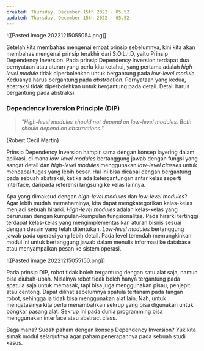 ```yaml
---
created: Thursday, December 15th 2022 - 05.52
updated: Thursday, December 15th 2022 - 05.52
---
```

![[Pasted image 20221215055054.png]]

Setelah kita membahas mengenai empat prinsip sebelumnya, kini kita akan membahas mengenai prinsip terakhir dari S.O.L.I.D, yaitu Prinsip Dependency Inversion. Pada prinsip Dependency Inversion terdapat dua pernyataan atau aturan yang perlu kita ketahui, yang pertama adalah _high-level module_ tidak diperbolehkan untuk bergantung pada _low-level module_. Keduanya harus bergantung pada _abstraction_. Pernyataan yang kedua, abstraksi tidak diperbolehkan untuk bergantung pada detail. Detail harus bergantung pada abstraksi.

### Dependency Inversion Principle (DIP)

> _"High-level modules should not depend on low-level modules. Both should depend on abstractions."_   

(Robert Cecil Martin)

Prinsip Dependency Inversion hampir sama dengan konsep layering dalam aplikasi, di mana _low-level modules_ bertanggung jawab dengan fungsi yang sangat detail dan _high-level modules_ menggunakan _low-level classes_ untuk mencapai tugas yang lebih besar. Hal ini bisa dicapai dengan bergantung pada sebuah abstraksi, ketika ada ketergantungan antar kelas seperti interface, daripada referensi langsung ke kelas lainnya.

Apa yang dimaksud dengan _high-level modules_ dan _low-level modules_? Agar lebih mudah memahaminya, kita dapat mengkategorikan kelas-kelas menjadi sebuah hirarki. _High-level modules_ adalah kelas-kelas yang berurusan dengan kumpulan-kumpulan fungsionalitas. Pada hirarki tertinggi terdapat kelas-kelas yang mengimplementasikan aturan bisnis sesuai dengan desain yang telah ditentukan. _Low-level modules_ bertanggung jawab pada operasi yang lebih detail. Pada level terendah memungkinkan modul ini untuk bertanggung jawab dalam menulis informasi ke database atau menyampaikan pesan ke sistem operasi. 

![[Pasted image 20221215055150.png]]

Pada prinsip DIP, robot tidak boleh tergantung dengan satu alat saja, namun bisa diubah-ubah. Misalnya robot tidak boleh hanya tergantung pada spatula saja untuk memasak, tapi bisa juga menggunakan pisau, penjepit atau centong. Dapat dilihat sebelumnya spatula tertanam pada tangan robot, sehingga ia tidak bisa menggunakan alat lain. Nah, untuk mengatasinya kita perlu menambahkan sekrup yang bisa digunakan untuk bongkar pasang alat. Sekrup ini pada dunia programming bisa menggunakan interface atau abstract class.

Bagaimana? Sudah paham dengan konsep Dependency Inversion? Yuk kita simak modul selanjutnya agar paham penerapannya pada sebuah studi kasus.